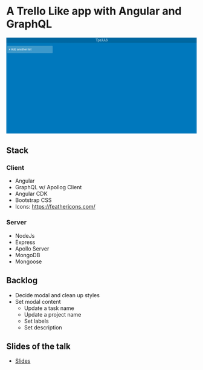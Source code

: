 # A Trello Like app with Angular and GraphQL

![A Trello Like app with Angular and GraphQL](client/src/assets/ezgif.com-gif-maker.gif)

## Stack

### Client

- Angular
- GraphQL w/ Apollog Client
- Angular CDK
- Bootstrap CSS
- Icons: https://feathericons.com/

### Server

- NodeJs
- Express
- Apollo Server
- MongoDB
- Mongoose

## Backlog

- Decide modal and clean up styles
- Set modal content
  - Update a task name
  - Update a project name
  - Set labels
  - Set description

## Slides of the talk
- [Slides](https://slides.com/profanis/create-a-trello-like-app-with-angular-graphql)
